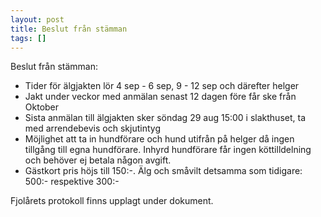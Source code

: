 ```yaml
---
layout: post
title: Beslut från stämman
tags: []
---
```


Beslut från stämman:

- Tider för älgjakten lör 4 sep - 6 sep, 9 - 12 sep och därefter helger
- Jakt under veckor med anmälan senast 12 dagen före får ske från Oktober
- Sista anmälan till älgjakten sker söndag 29 aug 15:00 i slakthuset, ta med arrendebevis och skjutintyg
- Möjlighet att ta in hundförare och hund utifrån på helger då ingen tillgång till egna hundförare. Inhyrd hundförare får ingen köttilldelning och behöver ej betala någon avgift.
- Gästkort pris höjs till 150:-. Älg och småvilt detsamma som tidigare: 500:- respektive 300:-

Fjolårets protokoll finns upplagt under dokument.